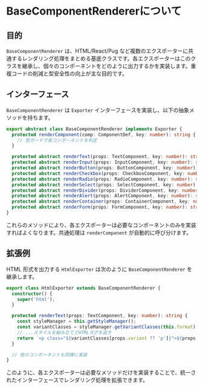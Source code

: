 # BaseComponentRendererについて

## 目的
`BaseComponentRenderer` は、HTML/React/Pug など複数のエクスポーターに共通するレンダリング処理をまとめる基底クラスです。各エクスポーターはこのクラスを継承し、個々のコンポーネントをどのように出力するかを実装します。重複コードの削減と型安全性の向上が主な目的です。

## インターフェース
`BaseComponentRenderer` は `Exporter` インターフェースを実装し、以下の抽象メソッドを持ちます。

```ts
export abstract class BaseComponentRenderer implements Exporter {
  protected renderComponent(comp: ComponentDef, key: number): string {
    // 型ガードで各コンポーネントを判定
  }

  protected abstract renderText(props: TextComponent, key: number): string;
  protected abstract renderInput(props: InputComponent, key: number): string;
  protected abstract renderButton(props: ButtonComponent, key: number): string;
  protected abstract renderCheckbox(props: CheckboxComponent, key: number): string;
  protected abstract renderRadio(props: RadioComponent, key: number): string;
  protected abstract renderSelect(props: SelectComponent, key: number): string;
  protected abstract renderDivider(props: DividerComponent, key: number): string;
  protected abstract renderAlert(props: AlertComponent, key: number): string;
  protected abstract renderContainer(props: ContainerComponent, key: number): string;
  protected abstract renderForm(props: FormComponent, key: number): string;
}
```

これらのメソッドにより、各エクスポーターは必要なコンポーネントのみを実装すればよくなります。共通処理は `renderComponent` が自動的に呼び分けます。

## 拡張例
HTML 形式を出力する `HtmlExporter` は次のように `BaseComponentRenderer` を継承します。

```ts
export class HtmlExporter extends BaseComponentRenderer {
  constructor() {
    super('html');
  }

  protected renderText(props: TextComponent, key: number): string {
    const styleManager = this.getStyleManager();
    const variantClasses = styleManager.getVariantClasses(this.format);
    // ...スタイルを組み立ててHTMLタグを返す
    return `<p class="${variantClasses[props.variant ?? 'p']}">${props.value}</p>`;
  }

  // 他のコンポーネントも同様に実装
}
```

このように、各エクスポーターは必要なメソッドだけを実装することで、統一されたインターフェースでレンダリング処理を拡張できます。
